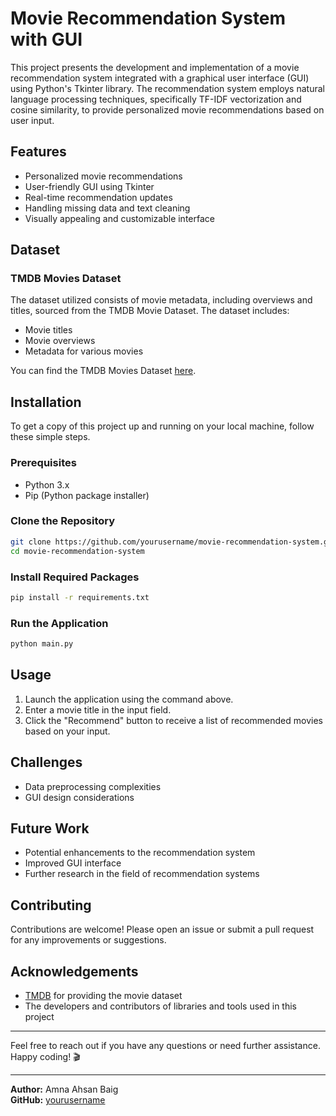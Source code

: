 # Movie Recommendation System with GUI

This project presents the development and implementation of a movie recommendation system integrated with a graphical user interface (GUI) using Python's Tkinter library. The recommendation system employs natural language processing techniques, specifically TF-IDF vectorization and cosine similarity, to provide personalized movie recommendations based on user input.

## Features

- Personalized movie recommendations
- User-friendly GUI using Tkinter
- Real-time recommendation updates
- Handling missing data and text cleaning
- Visually appealing and customizable interface

## Dataset

### TMDB Movies Dataset

The dataset utilized consists of movie metadata, including overviews and titles, sourced from the TMDB Movie Dataset. The dataset includes:

- Movie titles
- Movie overviews
- Metadata for various movies

You can find the TMDB Movies Dataset [here](https://www.kaggle.com/tmdb/tmdb-movie-metadata).

## Installation

To get a copy of this project up and running on your local machine, follow these simple steps.

### Prerequisites

- Python 3.x
- Pip (Python package installer)

### Clone the Repository

```bash
git clone https://github.com/yourusername/movie-recommendation-system.git
cd movie-recommendation-system
```

### Install Required Packages

```bash
pip install -r requirements.txt
```

### Run the Application

```bash
python main.py
```

## Usage

1. Launch the application using the command above.
2. Enter a movie title in the input field.
3. Click the "Recommend" button to receive a list of recommended movies based on your input.

## Challenges

- Data preprocessing complexities
- GUI design considerations

## Future Work

- Potential enhancements to the recommendation system
- Improved GUI interface
- Further research in the field of recommendation systems

## Contributing

Contributions are welcome! Please open an issue or submit a pull request for any improvements or suggestions.

## Acknowledgements

- [TMDB](https://www.kaggle.com/datasets/tmdb/tmdb-movie-metadata/) for providing the movie dataset
- The developers and contributors of libraries and tools used in this project

---

Feel free to reach out if you have any questions or need further assistance. Happy coding! 🎬

---

**Author:** Amna Ahsan Baig  
**GitHub:** [yourusername](https://github.com/amna-baig)
